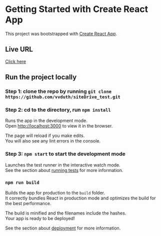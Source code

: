 # Getting Started with Create React App

This project was bootstrapped with [Create React App](https://github.com/facebook/create-react-app).

## Live URL 

[Click here](https://nimble-phoenix-bb17c9.netlify.app/)

## Run the project locally

### Step 1: clone the repo by running `git clone https://github.com/vvduth/siteDrive_test.git`

### Step 2: cd to the directory, run `npm install`

Runs the app in the development mode.\
Open [http://localhost:3000](http://localhost:3000) to view it in the browser.

The page will reload if you make edits.\
You will also see any lint errors in the console.

### Step 3: `npm start` to start the development mode

Launches the test runner in the interactive watch mode.\
See the section about [running tests](https://facebook.github.io/create-react-app/docs/running-tests) for more information.

### `npm run build`

Builds the app for production to the `build` folder.\
It correctly bundles React in production mode and optimizes the build for the best performance.

The build is minified and the filenames include the hashes.\
Your app is ready to be deployed!

See the section about [deployment](https://facebook.github.io/create-react-app/docs/deployment) for more information.
